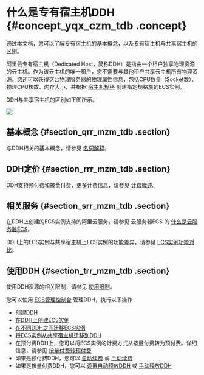 # 什么是专有宿主机DDH {#concept_yqx_czm_tdb .concept}

通过本文档，您可以了解专有宿主机的基本概念，以及专有宿主机与共享宿主机的区别。

阿里云专有宿主机（Dedicated Host，简称DDH）是指由一个租户独享物理资源的云主机。作为该云主机的唯一租户，您不需要与其他租户共享云主机所有物理资源。您还可以获得这台物理服务器的物理属性信息，包括CPU数量（Socket数）、物理CPU核数、内存大小，并根据 [宿主机规格](cn.zh-CN/产品简介/宿主机规格.md#) 创建指定规格族的ECS实例。

DDH与共享宿主机的区别如下图所示。

![](http://static-aliyun-doc.oss-cn-hangzhou.aliyuncs.com/assets/img/6617/891_zh-CN.png)

## 基本概念 {#section_qrr_mzm_tdb .section}

与DDH相关的基本概念，请参见 [名词解释](cn.zh-CN/产品简介/名词解释.md#)。

## DDH定价 {#section_rrr_mzm_tdb .section}

DDH支持预付费和按量付费，更多计费信息，请参见 [计费概述](../../../../cn.zh-CN/产品定价/计费概述.md#)。

## 相关服务 {#section_srr_mzm_tdb .section}

在DDH上创建的ECS实例支持的阿里云服务，请参见 云服务器ECS 的 [什么是云服务器ECS](../../../../cn.zh-CN/产品简介/什么是云服务器ECS.md#)。

DDH上的ECS实例与共享宿主机上ECS实例的功能差异，请参见 [ECS实例功能对比](cn.zh-CN/产品简介/ECS实例功能对比.md#)。

## 使用DDH {#section_trr_mzm_tdb .section}

使用DDH资源的相关限制，请参见 [使用限制](cn.zh-CN/产品简介/使用限制.md#)。

您可以使用 [ECS管理控制台](https://ecs.console.aliyun.com/#/home) 管理DDH，执行以下操作：

-   [创建DDH](../../../../cn.zh-CN/快速入门/创建DDH.md#)
-   [在DDH上创建ECS实例](../../../../cn.zh-CN/快速入门/在DDH上创建ECS实例.md#)
-   [在不同DDH之间迁移ECS实例](../../../../cn.zh-CN/用户指南/在不同DDH之间迁移ECS实例.md#)
-   [将ECS实例从共享宿主机迁移到DDH](../../../../cn.zh-CN/用户指南/将ECS实例从共享宿主机迁移到DDH.md#)
-   在预付费DDH上，您可以将ECS实例的计费方式从按量付费转为预付费。详细信息，请参见 [按量付费转预付费](../../../../cn.zh-CN/产品定价/按量付费转预付费.md#)
-   如果是预付费DDH，您可以 [自动续费](../../../../cn.zh-CN/用户指南/自动续费.md#) 或 [手动续费](../../../../cn.zh-CN/用户指南/手动续费.md#)
-   如果是按量付费DDH，您可以 [设置自动释放DDH](../../../../cn.zh-CN/用户指南/设置自动释放DDH.md#) 或 [手动释放DDH](../../../../cn.zh-CN/快速入门/手动释放DDH.md#)

